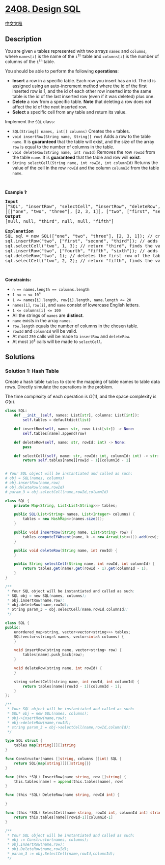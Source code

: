 # [2408. Design SQL](https://leetcode.com/problems/design-sql)

[中文文档](/solution/2400-2499/2408.Design%20SQL/README.md)

<!-- tags:Design,Array,Hash Table,String -->

## Description

<p>You are given <code>n</code> tables represented with two arrays <code>names</code> and <code>columns</code>, where <code>names[i]</code> is the name of the <code>i<sup>th</sup></code> table and <code>columns[i]</code> is the number of columns of the <code>i<sup>th</sup></code> table.</p>

<p>You should be able to perform the following <strong>operations</strong>:</p>

<ul>
	<li><strong>Insert</strong> a row in a specific table. Each row you insert has an id. The id is assigned using an auto-increment method where the id of the first inserted row is 1, and the id of each other row inserted into the same table is the id of the last inserted row (even if it was deleted) plus one.</li>
	<li><strong>Delete</strong> a row from a specific table. <strong>Note</strong> that deleting a row does not affect the id of the next inserted row.</li>
	<li><strong>Select</strong> a specific cell from any table and return its value.</li>
</ul>

<p>Implement the <code>SQL</code> class:</p>

<ul>
	<li><code>SQL(String[] names, int[] columns)</code> Creates the <code>n</code> tables.</li>
	<li><code>void insertRow(String name, String[] row)</code> Adds a row to the table <code>name</code>. It is <strong>guaranteed</strong> that the table will exist, and the size of the array <code>row</code> is equal to the number of columns in the table.</li>
	<li><code>void deleteRow(String name, int rowId)</code> Removes the row <code>rowId</code> from the table <code>name</code>. It is <strong>guaranteed</strong> that the table and row will <strong>exist</strong>.</li>
	<li><code>String selectCell(String name, int rowId, int columnId)</code> Returns the value of the cell in the row <code>rowId</code> and the column <code>columnId</code> from the table <code>name</code>.</li>
</ul>

<p>&nbsp;</p>
<p><strong class="example">Example 1:</strong></p>

<pre>
<strong>Input</strong>
[&quot;SQL&quot;, &quot;insertRow&quot;, &quot;selectCell&quot;, &quot;insertRow&quot;, &quot;deleteRow&quot;, &quot;selectCell&quot;]
[[[&quot;one&quot;, &quot;two&quot;, &quot;three&quot;], [2, 3, 1]], [&quot;two&quot;, [&quot;first&quot;, &quot;second&quot;, &quot;third&quot;]], [&quot;two&quot;, 1, 3], [&quot;two&quot;, [&quot;fourth&quot;, &quot;fifth&quot;, &quot;sixth&quot;]], [&quot;two&quot;, 1], [&quot;two&quot;, 2, 2]]
<strong>Output</strong>
[null, null, &quot;third&quot;, null, null, &quot;fifth&quot;]

<strong>Explanation</strong>
SQL sql = new SQL([&quot;one&quot;, &quot;two&quot;, &quot;three&quot;], [2, 3, 1]); // creates three tables.
sql.insertRow(&quot;two&quot;, [&quot;first&quot;, &quot;second&quot;, &quot;third&quot;]); // adds a row to the table &quot;two&quot;. Its id is 1.
sql.selectCell(&quot;two&quot;, 1, 3); // return &quot;third&quot;, finds the value of the third column in the row with id 1 of the table &quot;two&quot;.
sql.insertRow(&quot;two&quot;, [&quot;fourth&quot;, &quot;fifth&quot;, &quot;sixth&quot;]); // adds another row to the table &quot;two&quot;. Its id is 2.
sql.deleteRow(&quot;two&quot;, 1); // deletes the first row of the table &quot;two&quot;. Note that the second row will still have the id 2.
sql.selectCell(&quot;two&quot;, 2, 2); // return &quot;fifth&quot;, finds the value of the second column in the row with id 2 of the table &quot;two&quot;.
</pre>

<p>&nbsp;</p>
<p><strong>Constraints:</strong></p>

<ul>
	<li><code>n == names.length == columns.length</code></li>
	<li><code>1 &lt;= n &lt;= 10<sup>4</sup></code></li>
	<li><code>1 &lt;= names[i].length, row[i].length, name.length &lt;= 20</code></li>
	<li><code>names[i]</code>, <code>row[i]</code>, and <code>name</code> consist of lowercase English letters.</li>
	<li><code>1 &lt;= columns[i] &lt;= 100</code></li>
	<li>All the strings of <code>names</code> are <strong>distinct</strong>.</li>
	<li><code>name</code> exists in the array <code>names</code>.</li>
	<li><code>row.length</code> equals the number of columns in the chosen table.</li>
	<li><code>rowId</code> and <code>columnId</code> will be valid.</li>
	<li>At most <code>250</code> calls will be made to <code>insertRow</code> and <code>deleteRow</code>.</li>
	<li>At most <code>10<sup>4</sup></code> calls will be made to <code>selectCell</code>.</li>
</ul>

## Solutions

### Solution 1: Hash Table

Create a hash table `tables` to store the mapping of table names to table data rows. Directly simulate the operations in the problem.

The time complexity of each operation is $O(1)$, and the space complexity is $O(n)$.

<!-- tabs:start -->

```python
class SQL:
    def __init__(self, names: List[str], columns: List[int]):
        self.tables = defaultdict(list)

    def insertRow(self, name: str, row: List[str]) -> None:
        self.tables[name].append(row)

    def deleteRow(self, name: str, rowId: int) -> None:
        pass

    def selectCell(self, name: str, rowId: int, columnId: int) -> str:
        return self.tables[name][rowId - 1][columnId - 1]


# Your SQL object will be instantiated and called as such:
# obj = SQL(names, columns)
# obj.insertRow(name,row)
# obj.deleteRow(name,rowId)
# param_3 = obj.selectCell(name,rowId,columnId)
```

```java
class SQL {
    private Map<String, List<List<String>>> tables;

    public SQL(List<String> names, List<Integer> columns) {
        tables = new HashMap<>(names.size());
    }

    public void insertRow(String name, List<String> row) {
        tables.computeIfAbsent(name, k -> new ArrayList<>()).add(row);
    }

    public void deleteRow(String name, int rowId) {
    }

    public String selectCell(String name, int rowId, int columnId) {
        return tables.get(name).get(rowId - 1).get(columnId - 1);
    }
}

/**
 * Your SQL object will be instantiated and called as such:
 * SQL obj = new SQL(names, columns);
 * obj.insertRow(name,row);
 * obj.deleteRow(name,rowId);
 * String param_3 = obj.selectCell(name,rowId,columnId);
 */
```

```cpp
class SQL {
public:
    unordered_map<string, vector<vector<string>>> tables;
    SQL(vector<string>& names, vector<int>& columns) {
    }

    void insertRow(string name, vector<string> row) {
        tables[name].push_back(row);
    }

    void deleteRow(string name, int rowId) {
    }

    string selectCell(string name, int rowId, int columnId) {
        return tables[name][rowId - 1][columnId - 1];
    }
};

/**
 * Your SQL object will be instantiated and called as such:
 * SQL* obj = new SQL(names, columns);
 * obj->insertRow(name,row);
 * obj->deleteRow(name,rowId);
 * string param_3 = obj->selectCell(name,rowId,columnId);
 */
```

```go
type SQL struct {
	tables map[string][][]string
}

func Constructor(names []string, columns []int) SQL {
	return SQL{map[string][][]string{}}
}

func (this *SQL) InsertRow(name string, row []string) {
	this.tables[name] = append(this.tables[name], row)
}

func (this *SQL) DeleteRow(name string, rowId int) {

}

func (this *SQL) SelectCell(name string, rowId int, columnId int) string {
	return this.tables[name][rowId-1][columnId-1]
}

/**
 * Your SQL object will be instantiated and called as such:
 * obj := Constructor(names, columns);
 * obj.InsertRow(name,row);
 * obj.DeleteRow(name,rowId);
 * param_3 := obj.SelectCell(name,rowId,columnId);
 */
```

<!-- tabs:end -->

<!-- end -->
